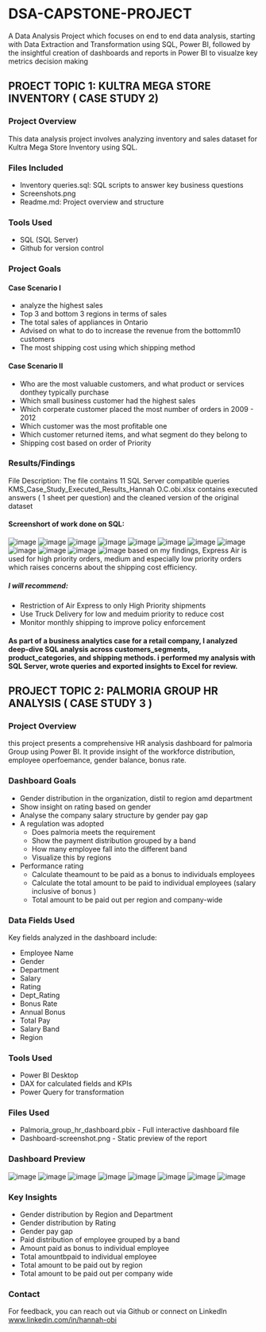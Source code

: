 # DSA-CAPSTONE-PROJECT
A Data Analysis Project which focuses on end to end data analysis, starting with Data Extraction and Transformation using SQL, Power BI, followed by the insightful creation of dashboards and reports in Power BI to visualze key metrics decision making
## PROECT TOPIC 1: KULTRA MEGA STORE INVENTORY ( CASE STUDY 2) 
### Project Overview
This data analysis project involves analyzing inventory  and sales dataset  for Kultra Mega Store Inventory using SQL.
### Files Included
* Inventory queries.sql: SQL scripts to answer key business questions
* Screenshots.png
* Readme.md: Project overview and structure
### Tools Used
* SQL (SQL Server) 
* Github for version control
### Project Goals
#### Case Scenario I
* analyze the highest sales
* Top 3 and bottom 3 regions in terms of sales
* The total sales of appliances in Ontario
* Advised on what to do to increase the revenue from the bottomm10 customers
* The most shipping cost using which shipping method
#### Case Scenario II
* Who are the most valuable customers, and what product or services donthey typically purchase
* Which small business customer had the highest sales
* Which corperate customer placed the most number of orders in 2009 - 2012
* Which customer was the most profitable one
* Which customer returned items, and what segment do they belong to
* Shipping cost based on order of Priority

### Results/Findings
File Description: The file contains 11 SQL Server compatible queries
KMS_Case_Study_Executed_Results_Hannah O.C.obi.xlsx contains executed answers ( 1 sheet per question) and the cleaned version of the original dataset
#### Screenshort of work done on SQL:

![image](https://github.com/user-attachments/assets/5da8c470-3a35-4033-94e9-40b9dbad5f9d)
![image](https://github.com/user-attachments/assets/a2f9719e-3954-47e8-93a3-78eed53f2256)
![image](https://github.com/user-attachments/assets/b6226a9b-8723-4e75-b358-04d5aa7b9899)
![image](https://github.com/user-attachments/assets/d9244ad2-0185-4829-8816-2bc7f3f71cad)
![image](https://github.com/user-attachments/assets/fc38e2c9-a21b-4e7f-a4af-f891285e3946)
![image](https://github.com/user-attachments/assets/53a9fd41-0037-40ba-9718-398fac88e842)
![image](https://github.com/user-attachments/assets/fdc38dc8-fb2c-4749-89bd-ce33f5dbd8b0)
![image](https://github.com/user-attachments/assets/0f38748b-72ed-4bd6-b496-45a649c910da)
![image](https://github.com/user-attachments/assets/7acbf4ca-6338-4002-9c64-4e253eaaea9d)
![image](https://github.com/user-attachments/assets/77931d1d-7441-4a80-b30f-aee953625ad6)
![image](https://github.com/user-attachments/assets/4b4392fa-ea8c-4e58-873d-a94325530e8c)
![image](https://github.com/user-attachments/assets/2967ed67-103b-4e36-81f3-c46669ee3d8c)
based on my findings, Express Air is used for high priority orders, medium and especially low priority orders which raises concerns about the shipping cost efficiency.
##### I will recommend:
* Restriction of Air Express to only High Priority shipments
* Use Truck Delivery for low and meduim priority to reduce cost
* Monitor monthly shipping to improve policy enforcement


#### As part of a business analytics case for a retail company, I analyzed deep-dive SQL analysis across customers_segments, product_categories, and shipping methods. i performed my analysis with SQL Server, wrote queries and exported insights to Excel for review.

## PROJECT TOPIC 2: PALMORIA GROUP HR ANALYSIS ( CASE STUDY 3 )
### Project Overview
this project presents a comprehensive HR analysis dashboard for palmoria Group using Power BI. It provide insight of the workforce distribution, employee operfoemance, gender balance, bonus rate.
### Dashboard Goals
* Gender distribution in the organization, distil to region amd department
* Show insight on rating based on gender
* Analyse the company salary structure by gender pay gap
* A regulation was adopted
    - Does palmoria meets the requirement
    - Show the payment distribution grouped by a band
    - How many employee fall into the different band
    - Visualize this by regions
* Performance rating
     - Calculate theamount to be paid as a bonus to individuals employees
     - Calculate the total amount to be paid to individual employees (salary inclusive of bonus )
     - Total amount to be paid out per region and company-wide
### Data Fields Used
Key fields analyzed in the dashboard include:
* Employee Name
* Gender
* Department
* Salary
* Rating
* Dept_Rating
* Bonus Rate
* Annual Bonus
* Total Pay
* Salary Band
* Region

### Tools Used
* Power BI Desktop
* DAX for calculated fields and KPIs
* Power Query for transformation

### Files Used
* Palmoria_group_hr_dashboard.pbix - Full interactive dashboard file
* Dashboard-screenshot.png - Static preview of the report

### Dashboard Preview
![image](https://github.com/user-attachments/assets/265c631b-6528-4bba-b645-70924a74907d)
![image](https://github.com/user-attachments/assets/09b33d26-b115-4f87-a49e-9e67bd9c69a4)
![image](https://github.com/user-attachments/assets/b7f31eb7-31bb-4292-b9de-749e7f5864d9)
![image](https://github.com/user-attachments/assets/8dfb1084-44fe-439f-9298-7afb6f469e79)
![image](https://github.com/user-attachments/assets/27a8b4eb-9c43-4726-8d7e-27c13d1fc226)
![image](https://github.com/user-attachments/assets/605a405f-9999-445e-8038-06336e2dc80b)
![image](https://github.com/user-attachments/assets/e4932391-c972-4559-9575-5b7d878086b0)
![image](https://github.com/user-attachments/assets/c8d25e86-6f02-43ec-9afb-3c591008adb3)

### Key Insights
* Gender distribution by Region and Department
* Gender distribution by Rating
* Gender pay gap
* Paid distribution of employee grouped by a band
* Amount paid as bonus to individual employee
* Total amountbpaid to individual employee
* Total amount to be paid out by region
* Total amount to be paid out per company wide

### Contact
For feedback, you can reach out via Github or connect on LinkedIn www.linkedin.com/in/hannah-obi


 
      
